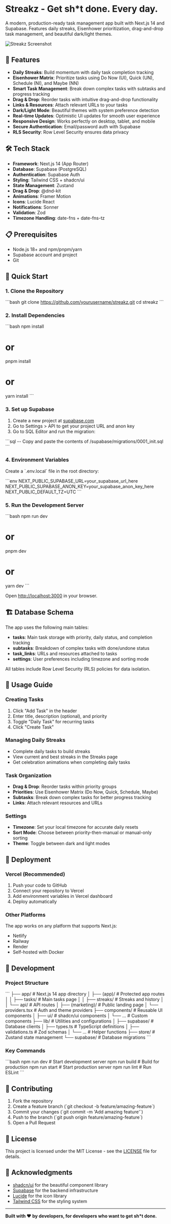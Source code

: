 # Streakz - Get sh*t done. Every day.

A modern, production-ready task management app built with Next.js 14 and Supabase. Features daily streaks, Eisenhower prioritization, drag-and-drop task management, and beautiful dark/light themes.

<!-- Updated for Vercel deployment -->

![Streakz Screenshot](https://via.placeholder.com/800x400/22c55e/ffffff?text=Streakz+App)

## 🚀 Features

- **Daily Streaks**: Build momentum with daily task completion tracking
- **Eisenhower Matrix**: Prioritize tasks using Do Now (UI), Quick (UN), Schedule (NI), and Maybe (NN)
- **Smart Task Management**: Break down complex tasks with subtasks and progress tracking
- **Drag & Drop**: Reorder tasks with intuitive drag-and-drop functionality
- **Links & Resources**: Attach relevant URLs to your tasks
- **Dark/Light Mode**: Beautiful themes with system preference detection
- **Real-time Updates**: Optimistic UI updates for smooth user experience
- **Responsive Design**: Works perfectly on desktop, tablet, and mobile
- **Secure Authentication**: Email/password auth with Supabase
- **RLS Security**: Row Level Security ensures data privacy

## 🛠 Tech Stack

- **Framework**: Next.js 14 (App Router)
- **Database**: Supabase (PostgreSQL)
- **Authentication**: Supabase Auth
- **Styling**: Tailwind CSS + shadcn/ui
- **State Management**: Zustand
- **Drag & Drop**: @dnd-kit
- **Animations**: Framer Motion
- **Icons**: Lucide React
- **Notifications**: Sonner
- **Validation**: Zod
- **Timezone Handling**: date-fns + date-fns-tz

## 📋 Prerequisites

- Node.js 18+ and npm/pnpm/yarn
- Supabase account and project
- Git

## 🚀 Quick Start

### 1. Clone the Repository

\`\`\`bash
git clone https://github.com/yourusername/streakz.git
cd streakz
\`\`\`

### 2. Install Dependencies

\`\`\`bash
npm install
# or
pnpm install
# or
yarn install
\`\`\`

### 3. Set up Supabase

1. Create a new project at [supabase.com](https://supabase.com)
2. Go to Settings > API to get your project URL and anon key
3. Go to SQL Editor and run the migration:

\`\`\`sql
-- Copy and paste the contents of /supabase/migrations/0001_init.sql
\`\`\`

### 4. Environment Variables

Create a \`.env.local\` file in the root directory:

\`\`\`env
NEXT_PUBLIC_SUPABASE_URL=your_supabase_url_here
NEXT_PUBLIC_SUPABASE_ANON_KEY=your_supabase_anon_key_here
NEXT_PUBLIC_DEFAULT_TZ=UTC
\`\`\`

### 5. Run the Development Server

\`\`\`bash
npm run dev
# or
pnpm dev
# or
yarn dev
\`\`\`

Open [http://localhost:3000](http://localhost:3000) in your browser.

## 🏗 Database Schema

The app uses the following main tables:

- **tasks**: Main task storage with priority, daily status, and completion tracking
- **subtasks**: Breakdown of complex tasks with done/undone status
- **task_links**: URLs and resources attached to tasks
- **settings**: User preferences including timezone and sorting mode

All tables include Row Level Security (RLS) policies for data isolation.

## 🎯 Usage Guide

### Creating Tasks

1. Click "Add Task" in the header
2. Enter title, description (optional), and priority
3. Toggle "Daily Task" for recurring tasks
4. Click "Create Task"

### Managing Daily Streaks

- Complete daily tasks to build streaks
- View current and best streaks in the Streaks page
- Get celebration animations when completing daily tasks

### Task Organization

- **Drag & Drop**: Reorder tasks within priority groups
- **Priorities**: Use Eisenhower Matrix (Do Now, Quick, Schedule, Maybe)
- **Subtasks**: Break down complex tasks for better progress tracking
- **Links**: Attach relevant resources and URLs

### Settings

- **Timezone**: Set your local timezone for accurate daily resets
- **Sort Mode**: Choose between priority-then-manual or manual-only sorting
- **Theme**: Toggle between dark and light modes

## 🚀 Deployment

### Vercel (Recommended)

1. Push your code to GitHub
2. Connect your repository to Vercel
3. Add environment variables in Vercel dashboard
4. Deploy automatically

### Other Platforms

The app works on any platform that supports Next.js:
- Netlify
- Railway
- Render
- Self-hosted with Docker

## 🔧 Development

### Project Structure

\`\`\`
├── app/                    # Next.js 14 app directory
│   ├── (app)/             # Protected app routes
│   │   ├── tasks/         # Main tasks page
│   │   ├── streaks/       # Streaks and history
│   │   └── api/           # API routes
│   ├── (marketing)/       # Public landing page
│   └── providers.tsx      # Auth and theme providers
├── components/            # Reusable UI components
│   ├── ui/               # shadcn/ui components
│   └── ...               # Custom components
├── lib/                  # Utilities and configurations
│   ├── supabase/         # Database clients
│   ├── types.ts          # TypeScript definitions
│   ├── validations.ts    # Zod schemas
│   └── ...               # Helper functions
├── store/                # Zustand state management
└── supabase/             # Database migrations
\`\`\`

### Key Commands

\`\`\`bash
npm run dev          # Start development server
npm run build        # Build for production
npm run start        # Start production server
npm run lint         # Run ESLint
\`\`\`

## 🤝 Contributing

1. Fork the repository
2. Create a feature branch (\`git checkout -b feature/amazing-feature\`)
3. Commit your changes (\`git commit -m 'Add amazing feature'\`)
4. Push to the branch (\`git push origin feature/amazing-feature\`)
5. Open a Pull Request

## 📝 License

This project is licensed under the MIT License - see the [LICENSE](LICENSE) file for details.

## 🙏 Acknowledgments

- [shadcn/ui](https://ui.shadcn.com/) for the beautiful component library
- [Supabase](https://supabase.com/) for the backend infrastructure
- [Lucide](https://lucide.dev/) for the icon library
- [Tailwind CSS](https://tailwindcss.com/) for the styling system

---

**Built with ❤️ by developers, for developers who want to get sh*t done.**
